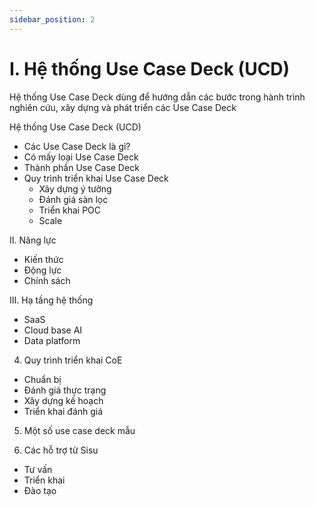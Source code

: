 ```yaml
---
sidebar_position: 2
---
```


# I. Hệ thống Use Case Deck (UCD)

Hệ thống Use Case Deck dùng để hướng dẫn các bước trong hành trình nghiên cứu, xây dựng và phát triển các Use Case Deck



Hệ thống Use Case Deck (UCD)
- Các Use Case Deck là gì?
- Có mấy loại Use Case Deck
- Thành phần Use Case Deck 
- Quy trình triển khai Use Case Deck
    - Xây dựng ý tưởng
    - Đánh giá sàn lọc
    - Triển khai POC
    - Scale

II. Năng lực
- Kiến thức
- Động lực
- Chính sách

III. Hạ tầng hệ thống
- SaaS
- Cloud base AI
- Data platform

4. Quy trình triển khai CoE
- Chuẩn bị
- Đánh giá thực trạng
- Xây dựng kế hoạch
- Triển khai đánh giá

5. Một số use case deck mẫu

6. Các hỗ trợ từ Sisu
- Tư vấn 
- Triển khai
- Đào tạo